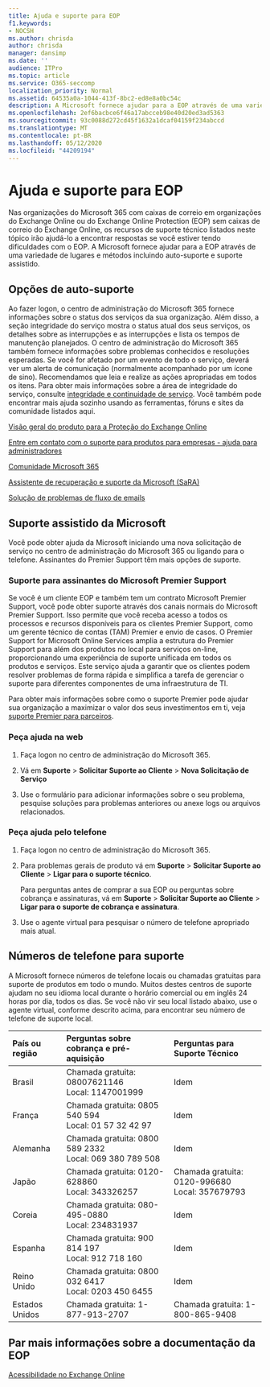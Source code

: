 ```yaml
---
title: Ajuda e suporte para EOP
f1.keywords:
- NOCSH
ms.author: chrisda
author: chrisda
manager: dansimp
ms.date: ''
audience: ITPro
ms.topic: article
ms.service: O365-seccomp
localization_priority: Normal
ms.assetid: 64535a0a-1044-413f-8bc2-ed8e8a0bc54c
description: A Microsoft fornece ajudar para a EOP através de uma variedade de lugares e métodos incluindo auto-suporte e suporte assistido.
ms.openlocfilehash: 2ef6bacbce6f46a17abcceb98e40d20ed3ad5363
ms.sourcegitcommit: 93c0088d272cd45f1632a1dcaf04159f234abccd
ms.translationtype: MT
ms.contentlocale: pt-BR
ms.lasthandoff: 05/12/2020
ms.locfileid: "44209194"
---
```

# <a name="help-and-support-for-eop"></a>Ajuda e suporte para EOP

Nas organizações do Microsoft 365 com caixas de correio em organizações do Exchange Online ou do Exchange Online Protection (EOP) sem caixas de correio do Exchange Online, os recursos de suporte técnico listados neste tópico irão ajudá-lo a encontrar respostas se você estiver tendo dificuldades com o EOP. A Microsoft fornece ajudar para a EOP através de uma variedade de lugares e métodos incluindo auto-suporte e suporte assistido.

## <a name="self-support-options"></a>Opções de auto-suporte

Ao fazer logon, o centro de administração do Microsoft 365 fornece informações sobre o status dos serviços da sua organização. Além disso, a seção integridade do serviço mostra o status atual dos seus serviços, os detalhes sobre as interrupções e as interrupções e lista os tempos de manutenção planejados. O centro de administração do Microsoft 365 também fornece informações sobre problemas conhecidos e resoluções esperadas. Se você for afetado por um evento de todo o serviço, deverá ver um alerta de comunicação (normalmente acompanhado por um ícone de sino). Recomendamos que leia e realize as ações apropriadas em todos os itens. Para obter mais informações sobre a área de integridade do serviço, consulte [integridade e continuidade de serviço](https://docs.microsoft.com/office365/servicedescriptions/office-365-platform-service-description/service-health-and-continuity). Você também pode encontrar mais ajuda sozinho usando as ferramentas, fóruns e sites da comunidade listados aqui.

[Visão geral do produto para a Proteção do Exchange Online](https://products.office.com/exchange/exchange-email-security-spam-protection)

[Entre em contato com o suporte para produtos para empresas - ajuda para administradores](https://docs.microsoft.com/office365/admin/contact-support-for-business-products)

[Comunidade Microsoft 365](https://techcommunity.microsoft.com/t5/Office-365/ct-p/Office365)

[Assistente de recuperação e suporte da Microsoft (SaRA)](https://support.office.com/article/e90bb691-c2a7-4697-a94f-88836856c72f)

[Solução de problemas de fluxo de emails](https://aka.ms/FixEmail)

## <a name="assisted-support-from-microsoft"></a>Suporte assistido da Microsoft

Você pode obter ajuda da Microsoft iniciando uma nova solicitação de serviço no centro de administração do Microsoft 365 ou ligando para o telefone. Assinantes do Premier Support têm mais opções de suporte.

### <a name="support-for-microsoft-premier-support-subscribers"></a>Suporte para assinantes do Microsoft Premier Support

Se você é um cliente EOP e também tem um contrato Microsoft Premier Support, você pode obter suporte através dos canais normais do Microsoft Premier Support. Isso permite que você receba acesso a todos os processos e recursos disponíveis para os clientes Premier Support, como um gerente técnico de contas (TAM) Premier e envio de casos. O Premier Support for Microsoft Online Services amplia a estrutura do Premier Support para além dos produtos no local para serviços on-line, proporcionando uma experiência de suporte unificada em todos os produtos e serviços. Este serviço ajuda a garantir que os clientes podem resolver problemas de forma rápida e simplifica a tarefa de gerenciar o suporte para diferentes componentes de uma infraestrutura de TI.

Para obter mais informações sobre como o suporte Premier pode ajudar sua organização a maximizar o valor dos seus investimentos em ti, veja [suporte Premier para parceiros](https://partner.microsoft.com/support/microsoft-services-premier-support).

### <a name="ask-for-help-on-the-web"></a>Peça ajuda na web

1. Faça logon no centro de administração do Microsoft 365.

2. Vá em **Suporte** \> **Solicitar Suporte ao Cliente** \> **Nova Solicitação de Serviço**

3. Use o formulário para adicionar informações sobre o seu problema, pesquise soluções para problemas anteriores ou anexe logs ou arquivos relacionados.

### <a name="ask-for-help-on-the-telephone"></a>Peça ajuda pelo telefone

1. Faça logon no centro de administração do Microsoft 365.

2. Para problemas gerais de produto vá em **Suporte** \> **Solicitar Suporte ao Cliente** \> **Ligar para o suporte técnico**.

   Para perguntas antes de comprar a sua EOP ou perguntas sobre cobrança e assinaturas, vá em **Suporte** \> **Solicitar Suporte ao Cliente** \> **Ligar para o suporte de cobrança e assinatura**.

3. Use o agente virtual para pesquisar o número de telefone apropriado mais atual.

## <a name="support-telephone-numbers"></a>Números de telefone para suporte

A Microsoft fornece números de telefone locais ou chamadas gratuitas para suporte de produtos em todo o mundo. Muitos destes centros de suporte ajudam no seu idioma local durante o horário comercial ou em inglês 24 horas por dia, todos os dias. Se você não vir seu local listado abaixo, use o agente virtual, conforme descrito acima, para encontrar seu número de telefone de suporte local.

|**País ou região**|**Perguntas sobre cobrança e pré-aquisição**|**Perguntas para Suporte Técnico**|
|:-----|:-----|:-----|
|Brasil|Chamada gratuita: 08007621146 <br/> Local: 1147001999|Idem|
|França|Chamada gratuita: 0805 540 594 <br/> Local: 01 57 32 42 97|Idem|
|Alemanha|Chamada gratuita: 0800 589 2332 <br/>  Local: 069 380 789 508|Idem|
|Japão|Chamada gratuita: 0120-628860 <br/> Local: 343326257|Chamada gratuita: 0120-996680 <br/> Local: 357679793|
|Coreia|Chamada gratuita: 080-495-0880 <br/> Local: 234831937|Idem|
|Espanha|Chamada gratuita: 900 814 197 <br/> Local: 912 718 160|Idem|
|Reino Unido|Chamada gratuita: 0800 032 6417 <br/> Local: 0203 450 6455|Idem|
|Estados Unidos|Chamada gratuita: 1-877-913-2707|Chamada gratuita: 1-800-865-9408|

## <a name="for-more-information-about-eop-documentation"></a>Par mais informações sobre a documentação da EOP

[Acessibilidade no Exchange Online](https://docs.microsoft.com/Exchange/accessibility/accessibility)
